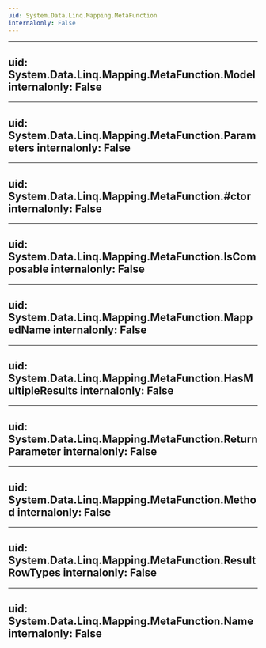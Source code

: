 ```yaml
---
uid: System.Data.Linq.Mapping.MetaFunction
internalonly: False
---
```


---
uid: System.Data.Linq.Mapping.MetaFunction.Model
internalonly: False
---

---
uid: System.Data.Linq.Mapping.MetaFunction.Parameters
internalonly: False
---

---
uid: System.Data.Linq.Mapping.MetaFunction.#ctor
internalonly: False
---

---
uid: System.Data.Linq.Mapping.MetaFunction.IsComposable
internalonly: False
---

---
uid: System.Data.Linq.Mapping.MetaFunction.MappedName
internalonly: False
---

---
uid: System.Data.Linq.Mapping.MetaFunction.HasMultipleResults
internalonly: False
---

---
uid: System.Data.Linq.Mapping.MetaFunction.ReturnParameter
internalonly: False
---

---
uid: System.Data.Linq.Mapping.MetaFunction.Method
internalonly: False
---

---
uid: System.Data.Linq.Mapping.MetaFunction.ResultRowTypes
internalonly: False
---

---
uid: System.Data.Linq.Mapping.MetaFunction.Name
internalonly: False
---
